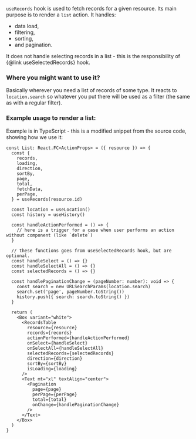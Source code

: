 `useRecords` hook is used to fetch records for a given resource. Its main purpose is to render
a `list` action. It handles:

* data load,
* filtering,
* sorting,
* and pagination.

It does not handle selecting records in a list - this is the responsibility of
{@link useSelectedRecords} hook.

### Where you might want to use it?

Basically wherever you need a list of records of some type. It reacts to `location.search`
so whatever you put there will be used as a filter (the same as with a regular filter).

### Example usage to render a list:

Example is in TypeScript - this is a modified snippet from the source code, showing how we use it:

```tsx
const List: React.FC<ActionProps> = ({ resource }) => {
  const {
    records,
    loading,
    direction,
    sortBy,
    page,
    total,
    fetchData,
    perPage,
  } = useRecords(resource.id)

  const location = useLocation()
  const history = useHistory()

  const handleActionPerformed = () => {
    // here is a trigger for a case when user performs an action without component (like `delete`)
  }

  // these functions goes from useSelectedRecords hook, but are optional.
  const handleSelect = () => {}
  const handleSelectAll = () => {}
  const selectedRecords = () => {}

  const handlePaginationChange = (pageNumber: number): void => {
    const search = new URLSearchParams(location.search)
    search.set('page', pageNumber.toString())
    history.push({ search: search.toString() })
  }

  return (
    <Box variant="white">
      <RecordsTable
        resource={resource}
        records={records}
        actionPerformed={handleActionPerformed}
        onSelect={handleSelect}
        onSelectAll={handleSelectAll}
        selectedRecords={selectedRecords}
        direction={direction}
        sortBy={sortBy}
        isLoading={loading}
      />
      <Text mt="xl" textAlign="center">
        <Pagination
          page={page}
          perPage={perPage}
          total={total}
          onChange={handlePaginationChange}
        />
      </Text>
    </Box>
  )
}
```
